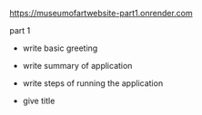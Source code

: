 https://museumofartwebsite-part1.onrender.com

part 1


- write basic greeting

- write summary of application

- write steps of running the application

- give title
